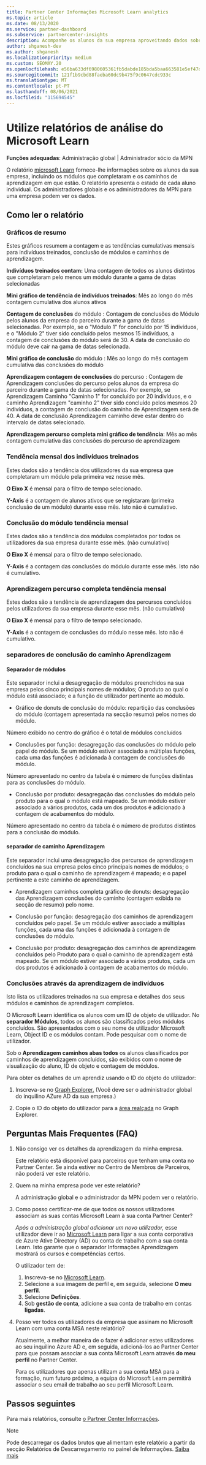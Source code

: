 ```yaml
---
title: Partner Center Informações Microsoft Learn analytics
ms.topic: article
ms.date: 08/13/2020
ms.service: partner-dashboard
ms.subservice: partnercenter-insights
description: Acompanhe os alunos da sua empresa aproveitando dados sobre formação individual, módulos completos, percursos de aprendizagem completos e muito mais.
author: shganesh-dev
ms.author: shganesh
ms.localizationpriority: medium
ms.custom: SEOMAY.20
ms.openlocfilehash: e56ba633df6980605361fb5dabde185bda5baa663581e5ef47d4da4fda924a04
ms.sourcegitcommit: 121f1b9cbd88faeba60dc9b475f9c0647cdc933c
ms.translationtype: MT
ms.contentlocale: pt-PT
ms.lasthandoff: 08/06/2021
ms.locfileid: "115694545"
---
```

# <a name="use-microsoft-learn-analytics-reports"></a>Utilize relatórios de análise do Microsoft Learn

**Funções adequadas**: Administração global | Administrador sócio da MPN

O relatório [microsoft Learn](/learn/) fornece-lhe informações sobre os alunos da sua empresa, incluindo os módulos que completaram e os caminhos de aprendizagem em que estão. O relatório apresenta o estado de cada aluno individual. Os administradores globais e os administradores da MPN para uma empresa podem ver os dados.

## <a name="how-to-read-the-report"></a>Como ler o relatório

### <a name="summary-charts"></a>Gráficos de resumo

Estes gráficos resumem a contagem e as tendências cumulativas mensais para indivíduos treinados, conclusão de módulos e caminhos de aprendizagem.

**Indivíduos treinados contam:** Uma contagem de todos os alunos distintos que completaram pelo menos um módulo durante a gama de datas selecionadas 

**Mini gráfico de tendência de indivíduos treinados**: Mês ao longo do mês contagem cumulativa dos alunos ativos 

**Contagem de conclusões** do módulo : Contagem de conclusões do Módulo pelos alunos da empresa do parceiro durante a gama de datas selecionadas.
Por exemplo, se o "Módulo 1" for concluído por 15 indivíduos, e o "Módulo 2" tiver sido concluído pelos mesmos 15 indivíduos, a contagem de conclusões do módulo será de 30. A data de conclusão do módulo deve cair na gama de datas selecionada.

**Mini gráfico de conclusão** do módulo : Mês ao longo do mês contagem cumulativa das conclusões do módulo 

**Aprendizagem contagem de conclusões** do percurso : Contagem de Aprendizagem conclusões do percurso pelos alunos da empresa do parceiro durante a gama de datas selecionadas.
Por exemplo, se Aprendizagem Caminho "Caminho 1" for concluído por 20 indivíduos, e o caminho Aprendizagem "caminho 2" tiver sido concluído pelos mesmos 20 indivíduos, a contagem de conclusão do caminho de Aprendizagem será de 40. A data de conclusão Aprendizagem caminho deve estar dentro do intervalo de datas selecionado.

**Aprendizagem percurso completa mini gráfico de tendência**: Mês ao mês contagem cumulativa das conclusões do percurso de aprendizagem 

### <a name="trained-individuals-monthly-trend"></a>Tendência mensal dos indivíduos treinados

Estes dados são a tendência dos utilizadores da sua empresa que completaram um módulo pela primeira vez nesse mês. 

**O Eixo X** é mensal para o filtro de tempo selecionado. 

**Y-Axis** é a contagem de alunos ativos que se registaram (primeira conclusão de um módulo) durante esse mês. Isto não é cumulativo.

### <a name="module-completions-monthly-trend"></a>Conclusão do módulo tendência mensal

Estes dados são a tendência dos módulos completados por todos os utilizadores da sua empresa durante esse mês. (não cumulativo) 

**O Eixo X** é mensal para o filtro de tempo selecionado. 

**Y-Axis** é a contagem das conclusões do módulo durante esse mês. Isto não é cumulativo.

### <a name="learning-path-completions-monthly-trend"></a>Aprendizagem percurso completa tendência mensal

Estes dados são a tendência de aprendizagem dos percursos concluídos pelos utilizadores da sua empresa durante esse mês. (não cumulativo) 

**O Eixo X** é mensal para o filtro de tempo selecionado. 

**Y-Axis** é a contagem de conclusões do módulo nesse mês. Isto não é cumulativo.

### <a name="learning-path-completion-tabs"></a>separadores de conclusão do caminho Aprendizagem

#### <a name="module-tab"></a>Separador de módulos

Este separador inclui a desagregação de módulos preenchidos na sua empresa pelos cinco principais nomes de módulos; O produto ao qual o módulo está associado; e a função de utilizador pertinente ao módulo.  

- Gráfico de donuts de conclusão do módulo: repartição das conclusões do módulo (contagem apresentada na secção resumo) pelos nomes do módulo.

Número exibido no centro do gráfico é o total de módulos concluídos

- Conclusões por função: desagregação das conclusões do módulo pelo papel do módulo. Se um módulo estiver associado a múltiplas funções, cada uma das funções é adicionada à contagem de conclusões do módulo.

Número apresentado no centro da tabela é o número de funções distintas para as conclusões do módulo. 

- Conclusão por produto: desagregação das conclusões do módulo pelo produto para o qual o módulo está mapeado. Se um módulo estiver associado a vários produtos, cada um dos produtos é adicionado à contagem de acabamentos do módulo.    

Número apresentado no centro da tabela é o número de produtos distintos para a conclusão do módulo.  

#### <a name="learning-path-tab"></a>separador de caminho Aprendizagem

Este separador inclui uma desagregação dos percursos de aprendizagem concluídos na sua empresa pelos cinco principais nomes de módulos; o produto para o qual o caminho de aprendizagem é mapeado; e o papel pertinente a este caminho de aprendizagem.  

- Aprendizagem caminhos completa gráfico de donuts: desagregação das Aprendizagem conclusões do caminho (contagem exibida na secção de resumo) pelo nome.

- Conclusão por função: desagregação dos caminhos de aprendizagem concluídos pelo papel. Se um módulo estiver associado a múltiplas funções, cada uma das funções é adicionada à contagem de conclusões do módulo.

- Conclusão por produto: desagregação dos caminhos de aprendizagem concluídos pelo Produto para o qual o caminho de aprendizagem está mapeado. Se um módulo estiver associado a vários produtos, cada um dos produtos é adicionado à contagem de acabamentos do módulo.

### <a name="completions-by-learning-individuals"></a>Conclusões através da aprendizagem de indivíduos

Isto lista os utilizadores treinados na sua empresa e detalhes dos seus módulos e caminhos de aprendizagem completos.

O Microsoft Learn identifica os alunos com um ID de objeto de utilizador. No **separador Módulos,** todos os alunos são classificados pelos módulos concluídos. São apresentados com o seu nome de utilizador Microsoft Learn, Object ID e os módulos contam. Pode pesquisar com o nome de utilizador. 

Sob o **Aprendizagem caminhos abas todos** os alunos classificados por caminhos de aprendizagem concluídos, são exibidos com o nome de visualização do aluno, ID de objeto e contagem de módulos.

Para obter os detalhes de um aprendiz usando o ID do objeto do utilizador: 

1. Inscreva-se no [Graph Explorer.](https://developer.microsoft.com/graph/graph-explorer ) (Você deve ser o administrador global do inquilino AZure AD da sua empresa.)

2. Copie o ID do objeto do utilizador para a [área realçada](https://graph.microsoft.com/v1.0/users/a9633ad7-c8dc-4587-b119-0bc286b0711f) no Graph Explorer. 

## <a name="frequently-asked-questions-faq"></a>Perguntas Mais Frequentes (FAQ)

1. Não consigo ver os detalhes da aprendizagem da minha empresa.

   Este relatório está disponível para parceiros que tenham uma conta no Partner Center. Se ainda estiver no Centro de Membros de Parceiros, não poderá ver este relatório.

2. Quem na minha empresa pode ver este relatório? 

   A administração global e o administrador da MPN podem ver o relatório.

3. Como posso certificar-me de que todos os nossos utilizadores associam as suas contas Microsoft Learn à sua conta Partner Center?

   *Após a administração global adicionar um novo utilizador,* esse utilizador deve ir ao [Microsoft Learn](/learn/) para ligar a sua conta corporativa de Azure Ative Directory (AD) ou conta de trabalho com a sua conta Learn. Isto garante que o separador Informações Aprendizagem mostrará os cursos e competências certos.
   
   O utilizador tem de:
   
   1. Inscreva-se no [Microsoft Learn](/learn/).
   2. Selecione a sua imagem de perfil e, em seguida, selecione **O meu perfil**.
   3. Selecione **Definições**.
   4. Sob **gestão de conta**, adicione a sua conta de trabalho em contas **ligadas**.

4. Posso ver todos os utilizadores da empresa que assinam no Microsoft Learn com uma conta MSA neste relatório?

   Atualmente, a melhor maneira de o fazer é adicionar estes utilizadores ao seu inquilino Azure AD e, em seguida, adicioná-los ao Partner Center para que possam associar a sua conta Microsoft Learn através **do meu perfil** no Partner Center. 

   Para os utilizadores que apenas utilizam a sua conta MSA para a formação, num futuro próximo, a equipa do Microsoft Learn permitirá associar o seu email de trabalho ao seu perfil Microsoft Learn. 

## <a name="next-steps"></a>Passos seguintes

Para mais relatórios, consulte [o Partner Center Informações](partner-center-insights.md).

>[!NOTE] 
> Pode descarregar os dados brutos que alimentam este relatório a partir da secção Relatórios de Descarregamento no painel de Informações. [Saiba mais](insights-download-reports.md) 

